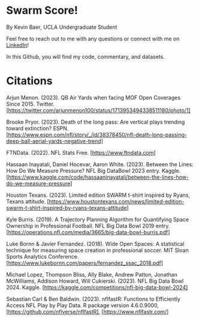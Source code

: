# Swarm Score!

By Kevin Baer, UCLA Undergraduate Student

Feel free to reach out to me with any questions or connect with me on [LinkedIn](https://www.linkedin.com/in/kevinmbaer/)!

In this Github, you will find my code, commentary, and datasets.


# Citations

Arjun Menon. (2023). QB Air Yards when facing MOF Open Coverages Since 2015. Twitter. [https://twitter.com/arjunmenon100/status/1713953494338511180/photo/1]

Brooke Pryor. (2023). Death of the long pass: Are vertical plays trending toward extinction? ESPN. [https://www.espn.com/nfl/story/_/id/38378450/nfl-death-long-passing-deep-ball-aerial-yards-negative-trend]

FTNData. (2022). NFL Stats Free. [https://www.ftndata.com]

Hassaan Inayatali, Daniel Hocevar, Aaron White. (2023). Between the Lines: How Do We Measure Pressure? NFL Big DataBowl 2023 entry. Kaggle. [https://www.kaggle.com/code/hassaaninayatali/between-the-lines-how-do-we-measure-pressure]

Houston Texans. (2023). Limited edition SWARM t-shirt inspired by Ryans, Texans attitude. [https://www.houstontexans.com/news/limited-edition-swarm-t-shirt-inspired-by-ryans-texans-attitude]

Kyle Burris. (2019). A Trajectory Planning Algorithm for Quantifying Space Ownership in Professional Football. NFL Big Data Bowl 2019 entry. [https://operations.nfl.com/media/3665/big-data-bowl-burris.pdf]

Luke Bornn & Javier Fernandez. (2018). Wide Open Spaces: A statistical technique for measuring space creation in professional soccer. MIT Sloan Sports Analytics Conference. [https://www.lukebornn.com/papers/fernandez_ssac_2018.pdf]

Michael Lopez, Thompson Bliss, Ally Blake, Andrew Patton, Jonathan McWilliams, Addison Howard, Will Cukierski. (2023). NFL Big Data Bowl 2024. Kaggle. [https://kaggle.com/competitions/nfl-big-data-bowl-2024]

Sebastian Carl & Ben Baldwin. (2023). nflfastR: Functions to Efficiently Access NFL Play by Play Data. R package version 4.6.0.9000, [https://github.com/nflverse/nflfastR], [https://www.nflfastr.com/]

